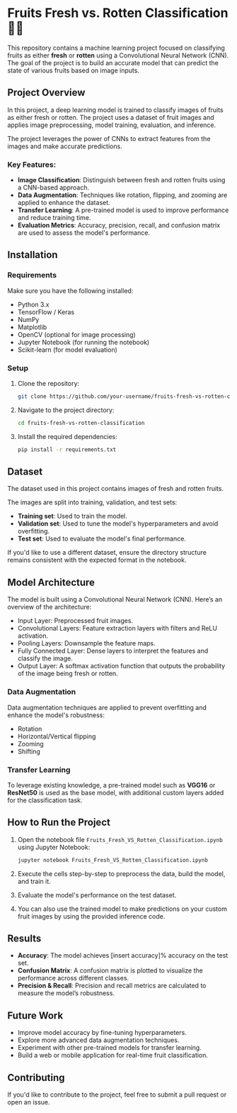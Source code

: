# Fruits Fresh vs. Rotten Classification 🍏🍎

This repository contains a machine learning project focused on classifying fruits as either **fresh** or **rotten** using a Convolutional Neural Network (CNN). The goal of the project is to build an accurate model that can predict the state of various fruits based on image inputs.

## Project Overview

In this project, a deep learning model is trained to classify images of fruits as either fresh or rotten. The project uses a dataset of fruit images and applies image preprocessing, model training, evaluation, and inference.

The project leverages the power of CNNs to extract features from the images and make accurate predictions. 

### Key Features:
- **Image Classification**: Distinguish between fresh and rotten fruits using a CNN-based approach.
- **Data Augmentation**: Techniques like rotation, flipping, and zooming are applied to enhance the dataset.
- **Transfer Learning**: A pre-trained model is used to improve performance and reduce training time.
- **Evaluation Metrics**: Accuracy, precision, recall, and confusion matrix are used to assess the model's performance.

## Installation

### Requirements

Make sure you have the following installed:

- Python 3.x
- TensorFlow / Keras
- NumPy
- Matplotlib
- OpenCV (optional for image processing)
- Jupyter Notebook (for running the notebook)
- Scikit-learn (for model evaluation)

### Setup

1. Clone the repository:
    ```bash
    git clone https://github.com/your-username/fruits-fresh-vs-rotten-classification.git
    ```
2. Navigate to the project directory:
    ```bash
    cd fruits-fresh-vs-rotten-classification
    ```
3. Install the required dependencies:
    ```bash
    pip install -r requirements.txt
    ```

## Dataset

The dataset used in this project contains images of fresh and rotten fruits.

The images are split into training, validation, and test sets:
- **Training set**: Used to train the model.
- **Validation set**: Used to tune the model's hyperparameters and avoid overfitting.
- **Test set**: Used to evaluate the model's final performance.

If you'd like to use a different dataset, ensure the directory structure remains consistent with the expected format in the notebook.

## Model Architecture

The model is built using a Convolutional Neural Network (CNN). Here’s an overview of the architecture:
- Input Layer: Preprocessed fruit images.
- Convolutional Layers: Feature extraction layers with filters and ReLU activation.
- Pooling Layers: Downsample the feature maps.
- Fully Connected Layer: Dense layers to interpret the features and classify the image.
- Output Layer: A softmax activation function that outputs the probability of the image being fresh or rotten.

### Data Augmentation

Data augmentation techniques are applied to prevent overfitting and enhance the model's robustness:
- Rotation
- Horizontal/Vertical flipping
- Zooming
- Shifting

### Transfer Learning

To leverage existing knowledge, a pre-trained model such as **VGG16** or **ResNet50** is used as the base model, with additional custom layers added for the classification task.

## How to Run the Project

1. Open the notebook file `Fruits_Fresh_VS_Rotten_Classification.ipynb` using Jupyter Notebook:
    ```bash
    jupyter notebook Fruits_Fresh_VS_Rotten_Classification.ipynb
    ```
2. Execute the cells step-by-step to preprocess the data, build the model, and train it.

3. Evaluate the model's performance on the test dataset.

4. You can also use the trained model to make predictions on your custom fruit images by using the provided inference code.

## Results

- **Accuracy**: The model achieves [insert accuracy]% accuracy on the test set.
- **Confusion Matrix**: A confusion matrix is plotted to visualize the performance across different classes.
- **Precision & Recall**: Precision and recall metrics are calculated to measure the model’s robustness.

## Future Work

- Improve model accuracy by fine-tuning hyperparameters.
- Explore more advanced data augmentation techniques.
- Experiment with other pre-trained models for transfer learning.
- Build a web or mobile application for real-time fruit classification.

## Contributing

If you'd like to contribute to the project, feel free to submit a pull request or open an issue.

